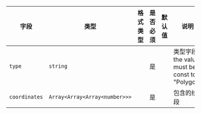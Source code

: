 | 字段 | 类型 | 格式类型 | 是否必须 | 默认值 | 说明 |
|---|---|---|---|---|---|
| `type` | `string` |  | 是 |  | 类型字段<br>the value must be const to "Polygon" |
| `coordinates` | `Array<Array<Array<number>>>` |  | 是 |  | 包含的线段 |
